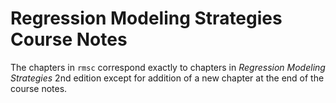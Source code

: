 # Regression Modeling Strategies Course Notes

The chapters in `rmsc` correspond exactly to chapters in _Regression Modeling Strategies_ 2nd edition except for addition of a new chapter at the end of the course notes.

